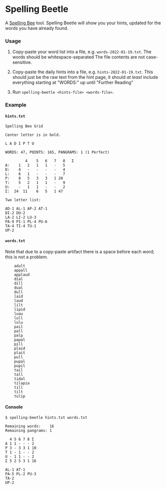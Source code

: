 # Spelling Beetle

A [Spelling Bee](https://www.nytimes.com/puzzles/spelling-bee) tool.
Spelling Beetle will show you your hints, updated for the words you have already found.

### Usage

1. Copy-paste your word list into a file, e.g. `words-2022-01-19.txt`.
   The words should be whitespace-separated
   The file contents are not case-sensitive.

2. Copy-paste the daily hints into a file, e.g. `hints-2022-01-19.txt`.
   This should just be the raw text from the hint page, it should _at least_ include everything starting at "WORDS:" up until "Further Reading"

3. Run `spelling-beetle <hints-file> <words-file>`.

### Example

#### `hints.txt`

```
Spelling Bee Grid

Center letter is in bold.

L A D I P T U

WORDS: 47, POINTS: 165, PANGRAMS: 1 (1 Perfect)

         4	  5	  6	  7	  8	  Σ
A:	  1	  2	  1	  1	  -	  5
D:	  4	  -	  -	  -	  -	  4
L:	  6	  1	  -	  -	  -	  7
P:	  8	  5	  3	  3	  1	20
T:	  5	  2	  1	  1	  -	  9
U:	  -	  1	  1	  -	  -	  2
Σ:	24	11	  6	  5	  1	47

Two letter list:

AD-1 AL-1 AP-2 AT-1
DI-2 DU-2
LA-2 LI-2 LU-3
PA-9 PI-1 PL-4 PU-6
TA-4 TI-4 TU-1
UP-2
```

#### `words.txt`

Note that due to a copy-paste artifact there is a space before each word; this is not a problem.

```
    adult
    appall
    applaud
    dial
    dill
    dual
    dull
    laid
    laud
    lilt
    lipid
    luau
    lull
    lulu
    pail
    pall
    palp
    papal
    pill
    plaid
    plait
    pull
    pupal
    pupil
    tail
    tall
    tidal
    tilapia
    till
    tilt
    tulip
```

#### Console

```
$ spelling-beetle hints.txt words.txt

Remaining words:    16
Remaining pangrams: 1

  4 5 6 7 8 Σ
A 1 1 - - - 2
P 3 - 3 3 1 10
T 1 - 1 - - 2
U - 1 1 - - 2
Σ 5 2 5 3 1 16

AL-1 AT-1
PA-5 PL-2 PU-3
TA-2
UP-2

```
